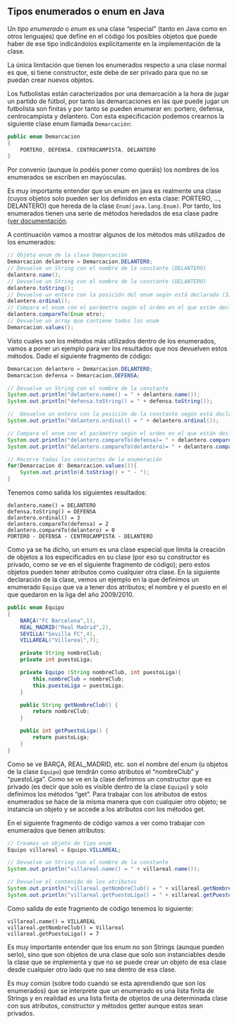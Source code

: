 ## Tipos enumerados o enum en Java

Un _tipo enumerado_ o _enum_ es una clase “especial” (tanto en Java como en otros lenguajes) que define en el código los posibles objetos que puede haber de ese tipo indicándolos explícitamente en la implementación de la clase. 

La única limitación que tienen los enumerados respecto a una clase normal es que, si tiene constructor, este debe de ser privado para que no se puedan crear nuevos objetos.

Los futbolistas están caracterizados por una demarcación a la hora de jugar un partido de fútbol, por tanto las demarcaciones en las que puede jugar un futbolista son finitas y por tanto se pueden enumerar en: portero, defensa, centrocampista y delantero. Con esta especificación podemos crearnos la siguiente clase enum llamada `Demarcación`:

```java
public enum Demarcacion
{
    PORTERO, DEFENSA, CENTROCAMPISTA, DELANTERO
}
```

Por convenio (aunque lo podéis poner como queráis) los nombres de los enumerados se escriben en mayúsculas.

Es muy importante entender que un enum en java es realmente una clase (cuyos objetos solo pueden ser los definidos en esta clase: PORTERO, ..., DELANTERO) que hereda de la clase `Enum(java.lang.Enum)`. Por tanto, los enumerados tienen una serie de métodos heredados de esa clase padre ([ver documentación](https://docs.oracle.com/javase/8/docs/api/java/lang/Enum.html). 

A continuación vamos a mostrar algunos de los métodos más utilizados de los enumerados:
    
```java    
// Objeto enum de la clase Demarcación
Demarcacion delantero = Demarcacion.DELANTERO;     
// Devuelve un String con el nombre de la constante (DELANTERO)
delantero.name();     
// Devuelve un String con el nombre de la constante (DELANTERO)
delantero.toString(); 
// Devuelve un entero con la posición del enum según está declarada (3)
delantero.ordinal();      
// Compara el enum con el parámetro según el orden en el que están declarados lo enum
delantero.compareTo(Enum otro);    
// Devuelve un array que contiene todos los enum
Demarcacion.values();   
```
    

Visto cuales son los métodos más utilizados dentro de los enumerados, vamos a poner un ejemplo para ver los resultados que nos devuelven estos métodos. Dado el siguiente fragmento de código:

```java
Demarcacion delantero = Demarcacion.DELANTERO;
Demarcacion defensa = Demarcacion.DEFENSA;

// Devuelve un String con el nombre de la constante
System.out.println("delantero.name() = " + delantero.name());
System.out.println("defensa.toString() = " + defensa.toString());

//  Devuelve un entero con la posición de la constante según está declarada.
System.out.println("delantero.ordinal() = " + delantero.ordinal());

// Compara el enum con el parámetro según el orden en el que están declaradas las constantes. 
System.out.println("delantero.compareTo(defensa)= " + delantero.compareTo(defensa));
System.out.println("delantero.compareTo(delantero)= " + delantero.compareTo(delantero));

// Recorre todas las constantes de la enumeración
for(Demarcacion d: Demarcacion.values()){
    System.out.println(d.toString() + " - ");
}
```


Tenemos como salida los siguientes resultados:

    delantero.name() = DELANTERO
    defensa.toString() = DEFENSA
    delantero.ordinal() = 3
    delantero.compareTo(defensa) = 2
    delantero.compareTo(delantero) = 0
    PORTERO - DEFENSA - CENTROCAMPISTA - DELANTERO


Como ya se ha dicho, un enum es una clase especial que limita la creación de objetos a los especificados en su clase (por eso su constructor es privado, como se ve en el siguiente fragmento de código); pero estos objetos pueden tener atributos como cualquier otra clase. En la siguiente declaración de la clase, vemos un ejemplo en la que definimos un enumerado `Equipo` que va a tener dos atributos; el nombre y el puesto en el que quedaron en la liga del año 2009/2010.

```java
public enum Equipo
{
    BARÇA("FC Barcelona",1), 
    REAL_MADRID("Real Madrid",2),
    SEVILLA("Sevilla FC",4), 
    VILLAREAL("Villareal",7); 

    private String nombreClub;
    private int puestoLiga;

    private Equipo (String nombreClub, int puestoLiga){
        this.nombreClub = nombreClub;
        this.puestoLiga = puestoLiga;
    }

    public String getNombreClub() {
        return nombreClub;
    }

    public int getPuestoLiga() {
        return puestoLiga;
    }	
}
```


Como se ve BARÇA, REAL_MADRID, etc. son el nombre del enum (u objetos de la clase `Equipo`) que tendrán como atributos el “nombreClub” y “puestoLiga”. Como se ve en la clase definimos un constructor que es privado (es decir que solo es visible dentro de la clase `Equipo`) y solo definimos los métodos “get”. Para trabajar con los atributos de estos enumerados se hace de la misma manera que con cualquier otro objeto; se instancia un objeto y se accede a los atributos con los métodos get. 

En el siguiente fragmento de código vamos a ver como trabajar con enumerados que tienen atributos:

```java
// Creamos un objeto de tipo enum
Equipo villareal = Equipo.VILLAREAL;

// Devuelve un String con el nombre de la constante
System.out.println("villareal.name() = " + villareal.name());

// Devuelve el contenido de los atributos
System.out.println("villareal.getNombreClub() = " + villareal.getNombreClub());
System.out.println("villareal.getPuestoLiga() = " + villareal.getPuestoLiga());
```
    

Como salida de este fragmento de código tenemos lo siguiente:

    villareal.name() = VILLAREAL
    villareal.getNombreClub() = Villareal
    villareal.getPuestoLiga() = 7
    
    
Es muy importante entender que los enum no son Strings (aunque pueden serlo), sino que son objetos de una clase que solo son instanciables desde la clase que se implementa y que no se puede crear un objeto de esa clase desde cualquier otro lado que no sea dentro de esa clase. 

Es muy común (sobre todo cuando se esta aprendiendo que son los enumerados) que se interprete que un enumerado es una lista finita de Strings y en realidad es una lista finita de objetos de una determinada clase con sus atributos, constructor y métodos getter aunque estos sean privados.








